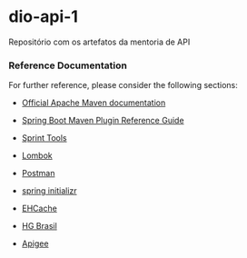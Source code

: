 # dio-api-1
Repositório com os artefatos da mentoria de API

### Reference Documentation
For further reference, please consider the following sections:

* [Official Apache Maven documentation](https://maven.apache.org/guides/index.html)
* [Spring Boot Maven Plugin Reference Guide](https://docs.spring.io/spring-boot/docs/2.6.1/maven-plugin/reference/html/)

* [Sprint Tools](https://spring.io/tools)
* [Lombok](https://projectlombok.org/)
* [Postman](https://www.postman.com/downloads/)
* [spring initializr](https://start.spring.io/)
* [EHCache](https://www.ehcache.org/)
* [HG Brasil](https://hgbrasil.com/)
* [Apigee](https://cloud.google.com/apigee)
